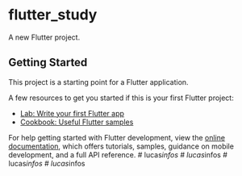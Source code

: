 # flutter_study

A new Flutter project.

## Getting Started

This project is a starting point for a Flutter application.

A few resources to get you started if this is your first Flutter project:

- [Lab: Write your first Flutter app](https://docs.flutter.dev/get-started/codelab)
- [Cookbook: Useful Flutter samples](https://docs.flutter.dev/cookbook)

For help getting started with Flutter development, view the
[online documentation](https://docs.flutter.dev/), which offers tutorials,
samples, guidance on mobile development, and a full API reference.
#   l u c a s _ i n f o s  
 #   l u c a s _ i n f o s  
 #   l u c a s _ i n f o s  
 #   l u c a s _ i n f o s  
 